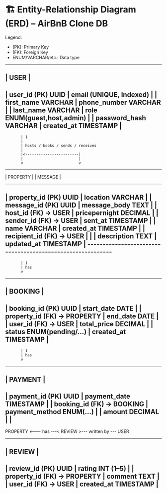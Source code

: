 # 🏗️ Entity-Relationship Diagram (ERD) – AirBnB Clone DB

Legend:
- (PK): Primary Key
- (FK): Foreign Key
- ENUM/VARCHAR/etc.: Data type

-----------------------------------------------------------
|                        USER                             |
-----------------------------------------------------------
| user_id (PK) UUID            | email (UNIQUE, Indexed)  |
| first_name VARCHAR           | phone_number VARCHAR     |
| last_name VARCHAR            | role ENUM(guest,host,admin) |
| password_hash VARCHAR        | created_at TIMESTAMP     |
-----------------------------------------------------------
           | 1
           |
           | hosts / books / sends / receives
           |
           |<------------------------|
           |                         |
           v                         v
-----------------------------------------------------------       -----------------------------------------------------------
|                      PROPERTY                          |       |                      MESSAGE                           |
-----------------------------------------------------------       -----------------------------------------------------------
| property_id (PK) UUID         | location VARCHAR        |       | message_id (PK) UUID         | message_body TEXT       |
| host_id (FK) → USER           | pricepernight DECIMAL   |       | sender_id (FK) → USER        | sent_at TIMESTAMP       |
| name VARCHAR                  | created_at TIMESTAMP    |       | recipient_id (FK) → USER     |                         |
| description TEXT              | updated_at TIMESTAMP    |       -----------------------------------------------------------
-----------------------------------------------------------
           | 1
           | has
           v
-----------------------------------------------------------
|                      BOOKING                           |
-----------------------------------------------------------
| booking_id (PK) UUID         | start_date DATE          |
| property_id (FK) → PROPERTY  | end_date DATE            |
| user_id (FK) → USER          | total_price DECIMAL      |
| status ENUM(pending/...)     | created_at TIMESTAMP     |
-----------------------------------------------------------
           | 1
           | has
           v
-----------------------------------------------------------
|                      PAYMENT                           |
-----------------------------------------------------------
| payment_id (PK) UUID         | payment_date TIMESTAMP   |
| booking_id (FK) → BOOKING    | payment_method ENUM(...) |
| amount DECIMAL               |                          |
-----------------------------------------------------------

PROPERTY <--- has ---< REVIEW >--- written by --- USER

-----------------------------------------------------------
|                      REVIEW                            |
-----------------------------------------------------------
| review_id (PK) UUID          | rating INT (1–5)         |
| property_id (FK) → PROPERTY  | comment TEXT             |
| user_id (FK) → USER          | created_at TIMESTAMP     |
-----------------------------------------------------------
